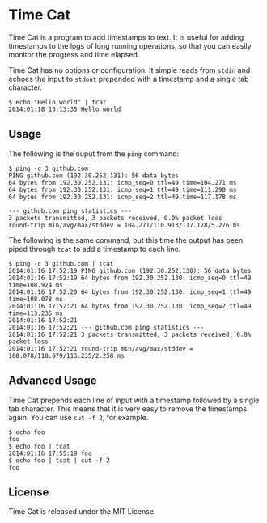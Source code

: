 # Time Cat
Time Cat is a program to add timestamps to text. It is useful for adding timestamps to the logs of long running operations, so that you can easily monitor the progress and time elapsed.

Time Cat has no options or configuration. It simple reads from `stdin` and echoes the input to `stdout` prepended with a timestamp and a single tab character.

```
$ echo "Hello world" | tcat
2014:01:18 13:13:35	Hello world
```

## Usage
The following is the ouput from the `ping` command: 
```
$ ping -c 3 github.com
PING github.com (192.30.252.131): 56 data bytes
64 bytes from 192.30.252.131: icmp_seq=0 ttl=49 time=104.271 ms
64 bytes from 192.30.252.131: icmp_seq=1 ttl=49 time=111.290 ms
64 bytes from 192.30.252.131: icmp_seq=2 ttl=49 time=117.178 ms

--- github.com ping statistics ---
3 packets transmitted, 3 packets received, 0.0% packet loss
round-trip min/avg/max/stddev = 104.271/110.913/117.178/5.276 ms
```
The following is the same command, but this time the output has been piped through `tcat` to add a timestamp to each line.
```
$ ping -c 3 github.com | tcat
2014:01:16 17:52:19	PING github.com (192.30.252.130): 56 data bytes
2014:01:16 17:52:19	64 bytes from 192.30.252.130: icmp_seq=0 ttl=49 time=108.924 ms
2014:01:16 17:52:20	64 bytes from 192.30.252.130: icmp_seq=1 ttl=49 time=108.078 ms
2014:01:16 17:52:21	64 bytes from 192.30.252.130: icmp_seq=2 ttl=49 time=113.235 ms
2014:01:16 17:52:21
2014:01:16 17:52:21	--- github.com ping statistics ---
2014:01:16 17:52:21	3 packets transmitted, 3 packets received, 0.0% packet loss
2014:01:16 17:52:21	round-trip min/avg/max/stddev = 108.078/110.079/113.235/2.258 ms
```

## Advanced Usage
Time Cat prepends each line of input with a timestamp followed by a single tab character. This means that it is very easy to remove the timestamps again. You can use `cut -f 2`, for example.
```
$ echo foo
foo
$ echo foo | tcat
2014:01:16 17:55:19	foo
$ echo foo | tcat | cut -f 2
foo
```

## License
Time Cat is released under the MIT License.
